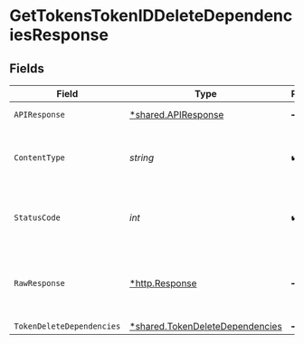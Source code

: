 # GetTokensTokenIDDeleteDependenciesResponse


## Fields

| Field                                                                                    | Type                                                                                     | Required                                                                                 | Description                                                                              |
| ---------------------------------------------------------------------------------------- | ---------------------------------------------------------------------------------------- | ---------------------------------------------------------------------------------------- | ---------------------------------------------------------------------------------------- |
| `APIResponse`                                                                            | [*shared.APIResponse](../../../pkg/models/shared/apiresponse.md)                         | :heavy_minus_sign:                                                                       | unknown error                                                                            |
| `ContentType`                                                                            | *string*                                                                                 | :heavy_check_mark:                                                                       | HTTP response content type for this operation                                            |
| `StatusCode`                                                                             | *int*                                                                                    | :heavy_check_mark:                                                                       | HTTP response status code for this operation                                             |
| `RawResponse`                                                                            | [*http.Response](https://pkg.go.dev/net/http#Response)                                   | :heavy_minus_sign:                                                                       | Raw HTTP response; suitable for custom response parsing                                  |
| `TokenDeleteDependencies`                                                                | [*shared.TokenDeleteDependencies](../../../pkg/models/shared/tokendeletedependencies.md) | :heavy_minus_sign:                                                                       | Success                                                                                  |